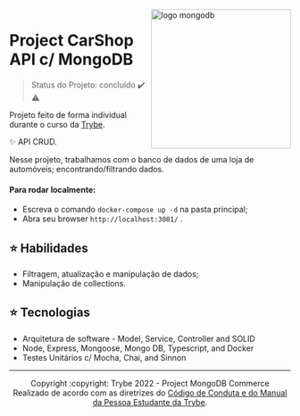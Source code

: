 <img src="https://webimages.mongodb.com/_com_assets/cms/kv2nhs54xuyb0x68s-DB_Illustration.svg?ixlib=js-3.6.0&auto=format%2Ccompress&w=441" alt="logo mongodb" width="250px" align="right">

# Project CarShop API c/ MongoDB
> Status do Projeto: concluído :heavy_check_mark: :warning:

<p>Projeto feito de forma individual durante o curso da <a href="https://www.betrybe.com">Trybe</a>. </p>
<p>✨ API CRUD.</p>
<p>Nesse projeto, trabalhamos com o banco de dados de uma loja de automóveis; encontrando/filtrando dados. </p>
<h4>Para rodar localmente:</h4>
<ul>
 <li>Escreva o comando <code>docker-compose up -d</code> na pasta principal;</li>
 <li>Abra seu browser <code>http://localhost:3001/</code> .</li>
<!--  <li>Abra seu browser <code>http://localhost:3001/api-docs/</code> .</li> -->
</ul>

## :star: Habilidades 
  * Filtragem, atualização e manipulação de dados;
  * Manipulação de collections.
  
## :star: Tecnologias
  * Arquitetura de software - Model, Service, Controller and SOLID
  * Node, Express, Mongoose, Mongo DB, Typescript, and Docker
  * Testes Unitários c/ Mocha, Chai, and Sinnon

<hr/>

<div align="center">Copyright :copyright: Trybe 2022 - Project MongoDB Commerce
<br/>
Realizado de acordo com as diretrizes do <a href="https://blog.betrybe.com/wp-content/uploads/2020/12/Código-de-Conduta-Trybe-1.pdf" >Código de Conduta e do Manual da Pessoa Estudante da Trybe</a>.</div>
